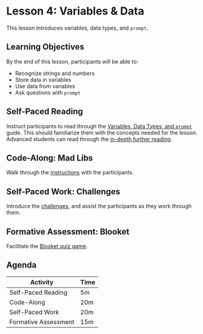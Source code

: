 # Lesson 4: Variables & Data
This lesson introduces variables, data types, and `prompt`.

## Learning Objectives
By the end of this lesson, participants will be able to:

- Recognize strings and numbers
- Store data in variables
- Use data from variables
- Ask questions with `prompt`

## Self-Paced Reading
Instruct participants to read through the [Variables, Data Types, and `prompt`](VariablesDataPromptGuide.md) guide. This should familiarize them with the concepts needed for the lesson. Advanced students can read through the [in-depth further reading](FurtherReading.md).

## Code-Along: Mad Libs
Walk through the [instructions](MadLibsCodeAlong.md) with the participants.

## Self-Paced Work: Challenges
Introduce the [challenges](VariablesChallenges.md), and assist the participants as they work through them.

## Formative Assessment: Blooket
Facilitate the [Blooket quiz game](TODO).

## Agenda

| Activity | Time |
|-|-|
| Self-Paced Reading | 5m |
| Code-Along | 20m |
| Self-Paced Work | 20m |
| Formative Assessment | 15m |
